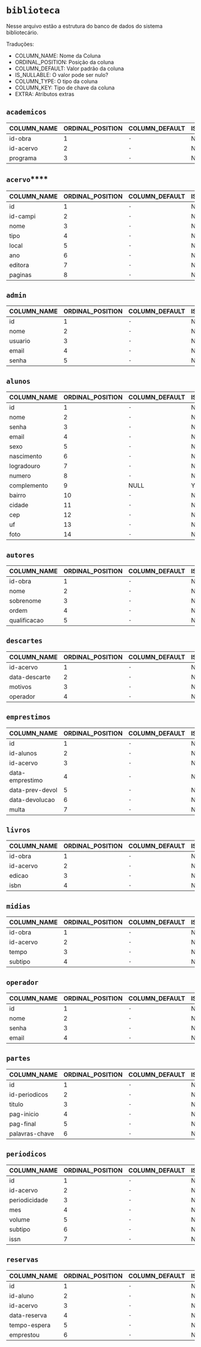 # `biblioteca`

Nesse arquivo estão a estrutura do banco de dados do sistema bibliotecário.

Traduções:

- COLUMN_NAME: Nome da Coluna
- ORDINAL_POSITION: Posição da coluna
- COLUMN_DEFAULT: Valor padrão da coluna
- IS_NULLABLE: O valor pode ser nulo?
- COLUMN_TYPE: O tipo da coluna
- COLUMN_KEY: Tipo de chave da coluna
- EXTRA: Atributos extras

## `academicos`

| COLUMN_NAME | ORDINAL_POSITION | COLUMN_DEFAULT | IS_NULLABLE | COLUMN_TYPE  | COLUMN_KEY | EXTRA | IS_GENERATED |
| ----------- | ---------------- | -------------- | ----------- | ------------ | ---------- | ----- | ------------ |
| id-obra     | 1                | `-`            | NO          | int(11)      | `-`        | `-`   | NEVER        |
| id-acervo   | 2                | `-`            | NO          | int(11)      | `-`        | `-`   | NEVER        |
| programa    | 3                | `-`            | NO          | varchar(255) | `-`        | `-`   | NEVER        |

## `acervo`\*\*\*\*

| COLUMN_NAME | ORDINAL_POSITION | COLUMN_DEFAULT | IS_NULLABLE | COLUMN_TYPE                                       | COLUMN_KEY | EXTRA          | IS_GENERATED |
| ----------- | ---------------- | -------------- | ----------- | ------------------------------------------------- | ---------- | -------------- | ------------ |
| id          | 1                | `-`            | NO          | int(11)                                           | PRI        | auto_increment | NEVER        |
| id-campi    | 2                | `-`            | NO          | int(11)                                           | `-`        | `-`            | NEVER        |
| nome        | 3                | `-`            | NO          | varchar(255)                                      | `-`        | `-`            | NEVER        |
| tipo        | 4                | `-`            | NO          | enum('LIVROS','PERIODICOS','ACADEMICOS','MIDIAS') | `-`        | `-`            | NEVER        |
| local       | 5                | `-`            | NO          | varchar(255)                                      | `-`        | `-`            | NEVER        |
| ano         | 6                | `-`            | NO          | int(11)                                           | `-`        | `-`            | NEVER        |
| editora     | 7                | `-`            | NO          | varchar(255)                                      | `-`        | `-`            | NEVER        |
| paginas     | 8                | `-`            | NO          | int(11)                                           | `-`        | `-`            | NEVER        |

## `admin`

| COLUMN_NAME | ORDINAL_POSITION | COLUMN_DEFAULT | IS_NULLABLE | COLUMN_TYPE  | COLUMN_KEY | EXTRA | IS_GENERATED |
| ----------- | ---------------- | -------------- | ----------- | ------------ | ---------- | ----- | ------------ |
| id          | 1                | `-`            | NO          | int(11)      | PRI        | `-`   | NEVER        |
| nome        | 2                | `-`            | NO          | varchar(255) | `-`        | `-`   | NEVER        |
| usuario     | 3                | `-`            | NO          | varchar(255) | `-`        | `-`   | NEVER        |
| email       | 4                | `-`            | NO          | varchar(255) | UNI        | `-`   | NEVER        |
| senha       | 5                | `-`            | NO          | varchar(255) | `-`        | `-`   | NEVER        |

## `alunos`

| COLUMN_NAME | ORDINAL_POSITION | COLUMN_DEFAULT | IS_NULLABLE | COLUMN_TYPE   | COLUMN_KEY | EXTRA | IS_GENERATED |
| ----------- | ---------------- | -------------- | ----------- | ------------- | ---------- | ----- | ------------ |
| id          | 1                | `-`            | NO          | int(11)       | PRI        | `-`   | NEVER        |
| nome        | 2                | `-`            | NO          | varchar(255)  | `-`        | `-`   | NEVER        |
| senha       | 3                | `-`            | NO          | varchar(255)  | `-`        | `-`   | NEVER        |
| email       | 4                | `-`            | NO          | varchar(255)  | UNI        | `-`   | NEVER        |
| sexo        | 5                | `-`            | NO          | enum('M','F') | `-`        | `-`   | NEVER        |
| nascimento  | 6                | `-`            | NO          | date          | `-`        | `-`   | NEVER        |
| logradouro  | 7                | `-`            | NO          | varchar(255)  | `-`        | `-`   | NEVER        |
| numero      | 8                | `-`            | NO          | int(11)       | `-`        | `-`   | NEVER        |
| complemento | 9                | NULL           | YES         | varchar(255)  | `-`        | `-`   | NEVER        |
| bairro      | 10               | `-`            | NO          | varchar(255)  | `-`        | `-`   | NEVER        |
| cidade      | 11               | `-`            | NO          | varchar(255)  | `-`        | `-`   | NEVER        |
| cep         | 12               | `-`            | NO          | int(11)       | `-`        | `-`   | NEVER        |
| uf          | 13               | `-`            | NO          | varchar(255)  | `-`        | `-`   | NEVER        |
| foto        | 14               | `-`            | NO          | text          | `-`        | `-`   | NEVER        |

## `autores`

| COLUMN_NAME  | ORDINAL_POSITION | COLUMN_DEFAULT | IS_NULLABLE | COLUMN_TYPE                                                                       | COLUMN_KEY | EXTRA | IS_GENERATED |
| ------------ | ---------------- | -------------- | ----------- | --------------------------------------------------------------------------------- | ---------- | ----- | ------------ |
| id-obra      | 1                | `-`            | NO          | int(11)                                                                           | `-`        | `-`   | NEVER        |
| nome         | 2                | `-`            | NO          | varchar(255)                                                                      | `-`        | `-`   | NEVER        |
| sobrenome    | 3                | `-`            | NO          | varchar(255)                                                                      | `-`        | `-`   | NEVER        |
| ordem        | 4                | `-`            | NO          | int(11)                                                                           | `-`        | `-`   | NEVER        |
| qualificacao | 5                | `-`            | NO          | enum('PRINCIPAL','SECUNDARIO','ORGANIZADOR','COORDENADOR','COMPILADOR','DIRETOR') | `-`        | `-`   | NEVER        |

## `descartes`

| COLUMN_NAME   | ORDINAL_POSITION | COLUMN_DEFAULT | IS_NULLABLE | COLUMN_TYPE  | COLUMN_KEY | EXTRA | IS_GENERATED |
| ------------- | ---------------- | -------------- | ----------- | ------------ | ---------- | ----- | ------------ |
| id-acervo     | 1                | `-`            | NO          | int(11)      | `-`        | `-`   | NEVER        |
| data-descarte | 2                | `-`            | NO          | date         | `-`        | `-`   | NEVER        |
| motivos       | 3                | `-`            | NO          | text         | `-`        | `-`   | NEVER        |
| operador      | 4                | `-`            | NO          | varchar(255) | `-`        | `-`   | NEVER        |

## `emprestimos`

| COLUMN_NAME     | ORDINAL_POSITION | COLUMN_DEFAULT | IS_NULLABLE | COLUMN_TYPE  | COLUMN_KEY | EXTRA          | IS_GENERATED |
| --------------- | ---------------- | -------------- | ----------- | ------------ | ---------- | -------------- | ------------ |
| id              | 1                | `-`            | NO          | int(11)      | PRI        | auto_increment | NEVER        |
| id-alunos       | 2                | `-`            | NO          | int(11)      | `-`        | `-`            | NEVER        |
| id-acervo       | 3                | `-`            | NO          | int(11)      | `-`        | `-`            | NEVER        |
| data-emprestimo | 4                | `-`            | NO          | date         | `-`        | `-`            | NEVER        |
| data-prev-devol | 5                | `-`            | NO          | date         | `-`        | `-`            | NEVER        |
| data-devolucao  | 6                | `-`            | NO          | date         | `-`        | `-`            | NEVER        |
| multa           | 7                | `-`            | NO          | decimal(7,2) | `-`        | `-`            | NEVER        |

## `livros`

| COLUMN_NAME | ORDINAL_POSITION | COLUMN_DEFAULT | IS_NULLABLE | COLUMN_TYPE | COLUMN_KEY | EXTRA | IS_GENERATED |
| ----------- | ---------------- | -------------- | ----------- | ----------- | ---------- | ----- | ------------ |
| id-obra     | 1                | `-`            | NO          | int(11)     | `-`        | `-`   | NEVER        |
| id-acervo   | 2                | `-`            | NO          | int(11)     | `-`        | `-`   | NEVER        |
| edicao      | 3                | `-`            | NO          | int(11)     | `-`        | `-`   | NEVER        |
| isbn        | 4                | `-`            | NO          | int(11)     | `-`        | `-`   | NEVER        |

## `midias`

| COLUMN_NAME | ORDINAL_POSITION | COLUMN_DEFAULT | IS_NULLABLE | COLUMN_TYPE                        | COLUMN_KEY | EXTRA | IS_GENERATED |
| ----------- | ---------------- | -------------- | ----------- | ---------------------------------- | ---------- | ----- | ------------ |
| id-obra     | 1                | `-`            | NO          | int(11)                            | `-`        | `-`   | NEVER        |
| id-acervo   | 2                | `-`            | NO          | int(11)                            | `-`        | `-`   | NEVER        |
| tempo       | 3                | `-`            | NO          | time                               | `-`        | `-`   | NEVER        |
| subtipo     | 4                | `-`            | NO          | enum('CD','DVD','FITA','PENDRIVE') | `-`        | `-`   | NEVER        |

## `operador`

| COLUMN_NAME | ORDINAL_POSITION | COLUMN_DEFAULT | IS_NULLABLE | COLUMN_TYPE  | COLUMN_KEY | EXTRA | IS_GENERATED |
| ----------- | ---------------- | -------------- | ----------- | ------------ | ---------- | ----- | ------------ |
| id          | 1                | `-`            | NO          | int(11)      | PRI        | `-`   | NEVER        |
| nome        | 2                | `-`            | NO          | varchar(255) | `-`        | `-`   | NEVER        |
| senha       | 3                | `-`            | NO          | varchar(255) | `-`        | `-`   | NEVER        |
| email       | 4                | `-`            | NO          | varchar(255) | UNI        | `-`   | NEVER        |

## `partes`

| COLUMN_NAME    | ORDINAL_POSITION | COLUMN_DEFAULT | IS_NULLABLE | COLUMN_TYPE  | COLUMN_KEY | EXTRA          | IS_GENERATED |
| -------------- | ---------------- | -------------- | ----------- | ------------ | ---------- | -------------- | ------------ |
| id             | 1                | `-`            | NO          | int(11)      | PRI        | auto_increment | NEVER        |
| id-periodicos  | 2                | `-`            | NO          | int(11)      | `-`        | `-`            | NEVER        |
| titulo         | 3                | `-`            | NO          | varchar(255) | `-`        | `-`            | NEVER        |
| pag-inicio     | 4                | `-`            | NO          | int(11)      | `-`        | `-`            | NEVER        |
| pag-final      | 5                | `-`            | NO          | int(11)      | `-`        | `-`            | NEVER        |
| palavras-chave | 6                | `-`            | NO          | varchar(255) | `-`        | `-`            | NEVER        |

## `periodicos`

| COLUMN_NAME   | ORDINAL_POSITION | COLUMN_DEFAULT | IS_NULLABLE | COLUMN_TYPE  | COLUMN_KEY | EXTRA          | IS_GENERATED |
| ------------- | ---------------- | -------------- | ----------- | ------------ | ---------- | -------------- | ------------ |
| id            | 1                | `-`            | NO          | int(11)      | PRI        | auto_increment | NEVER        |
| id-acervo     | 2                | `-`            | NO          | int(11)      | `-`        | `-`            | NEVER        |
| periodicidade | 3                | `-`            | NO          | varchar(255) | `-`        | `-`            | NEVER        |
| mes           | 4                | `-`            | NO          | varchar(255) | `-`        | `-`            | NEVER        |
| volume        | 5                | `-`            | NO          | int(11)      | `-`        | `-`            | NEVER        |
| subtipo       | 6                | `-`            | NO          | varchar(255) | `-`        | `-`            | NEVER        |
| issn          | 7                | `-`            | NO          | int(11)      | `-`        | `-`            | NEVER        |

## `reservas`

| COLUMN_NAME  | ORDINAL_POSITION | COLUMN_DEFAULT | IS_NULLABLE | COLUMN_TYPE | COLUMN_KEY | EXTRA          | IS_GENERATED |
| ------------ | ---------------- | -------------- | ----------- | ----------- | ---------- | -------------- | ------------ |
| id           | 1                | `-`            | NO          | int(11)     | PRI        | auto_increment | NEVER        |
| id-aluno     | 2                | `-`            | NO          | int(11)     | `-`        | `-`            | NEVER        |
| id-acervo    | 3                | `-`            | NO          | int(11)     | `-`        | `-`            | NEVER        |
| data-reserva | 4                | `-`            | NO          | date        | `-`        | `-`            | NEVER        |
| tempo-espera | 5                | `-`            | NO          | int(11)     | `-`        | `-`            | NEVER        |
| emprestou    | 6                | `-`            | NO          | tinyint(1)  | `-`        | `-`            | NEVER        |
